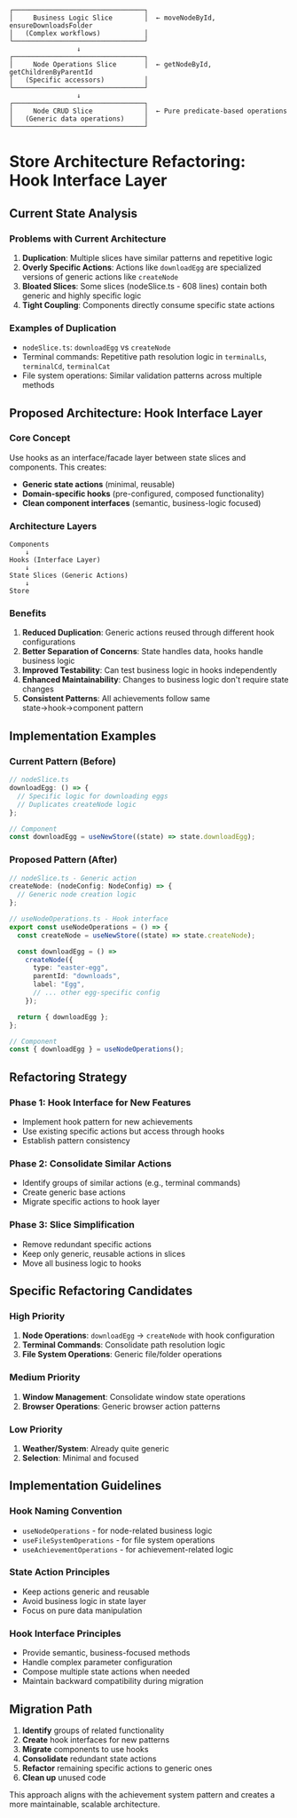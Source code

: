 ```
┌─────────────────────────────────┐
│     Business Logic Slice        │  ← moveNodeById, ensureDownloadsFolder
│   (Complex workflows)           │
└─────────────────────────────────┘
                 ↓
┌─────────────────────────────────┐
│     Node Operations Slice       │  ← getNodeById, getChildrenByParentId
│   (Specific accessors)          │
└─────────────────────────────────┘
                 ↓
┌─────────────────────────────────┐
│     Node CRUD Slice             │  ← Pure predicate-based operations
│   (Generic data operations)     │
└─────────────────────────────────┘
```

# Store Architecture Refactoring: Hook Interface Layer

## Current State Analysis

### Problems with Current Architecture

1. **Duplication**: Multiple slices have similar patterns and repetitive logic
2. **Overly Specific Actions**: Actions like `downloadEgg` are specialized versions of generic actions like `createNode`
3. **Bloated Slices**: Some slices (nodeSlice.ts - 608 lines) contain both generic and highly specific logic
4. **Tight Coupling**: Components directly consume specific state actions

### Examples of Duplication

- `nodeSlice.ts`: `downloadEgg` vs `createNode`
- Terminal commands: Repetitive path resolution logic in `terminalLs`, `terminalCd`, `terminalCat`
- File system operations: Similar validation patterns across multiple methods

## Proposed Architecture: Hook Interface Layer

### Core Concept

Use hooks as an interface/facade layer between state slices and components. This creates:

- **Generic state actions** (minimal, reusable)
- **Domain-specific hooks** (pre-configured, composed functionality)
- **Clean component interfaces** (semantic, business-logic focused)

### Architecture Layers

```
Components
    ↓
Hooks (Interface Layer)
    ↓
State Slices (Generic Actions)
    ↓
Store
```

### Benefits

1. **Reduced Duplication**: Generic actions reused through different hook configurations
2. **Better Separation of Concerns**: State handles data, hooks handle business logic
3. **Improved Testability**: Can test business logic in hooks independently
4. **Enhanced Maintainability**: Changes to business logic don't require state changes
5. **Consistent Patterns**: All achievements follow same state→hook→component pattern

## Implementation Examples

### Current Pattern (Before)

```typescript
// nodeSlice.ts
downloadEgg: () => {
  // Specific logic for downloading eggs
  // Duplicates createNode logic
};

// Component
const downloadEgg = useNewStore((state) => state.downloadEgg);
```

### Proposed Pattern (After)

```typescript
// nodeSlice.ts - Generic action
createNode: (nodeConfig: NodeConfig) => {
  // Generic node creation logic
};

// useNodeOperations.ts - Hook interface
export const useNodeOperations = () => {
  const createNode = useNewStore((state) => state.createNode);

  const downloadEgg = () =>
    createNode({
      type: "easter-egg",
      parentId: "downloads",
      label: "Egg",
      // ... other egg-specific config
    });

  return { downloadEgg };
};

// Component
const { downloadEgg } = useNodeOperations();
```

## Refactoring Strategy

### Phase 1: Hook Interface for New Features

- Implement hook pattern for new achievements
- Use existing specific actions but access through hooks
- Establish pattern consistency

### Phase 2: Consolidate Similar Actions

- Identify groups of similar actions (e.g., terminal commands)
- Create generic base actions
- Migrate specific actions to hook layer

### Phase 3: Slice Simplification

- Remove redundant specific actions
- Keep only generic, reusable actions in slices
- Move all business logic to hooks

## Specific Refactoring Candidates

### High Priority

1. **Node Operations**: `downloadEgg` → `createNode` with hook configuration
2. **Terminal Commands**: Consolidate path resolution logic
3. **File System Operations**: Generic file/folder operations

### Medium Priority

1. **Window Management**: Consolidate window state operations
2. **Browser Operations**: Generic browser action patterns

### Low Priority

1. **Weather/System**: Already quite generic
2. **Selection**: Minimal and focused

## Implementation Guidelines

### Hook Naming Convention

- `useNodeOperations` - for node-related business logic
- `useFileSystemOperations` - for file system operations
- `useAchievementOperations` - for achievement-related logic

### State Action Principles

- Keep actions generic and reusable
- Avoid business logic in state layer
- Focus on pure data manipulation

### Hook Interface Principles

- Provide semantic, business-focused methods
- Handle complex parameter configuration
- Compose multiple state actions when needed
- Maintain backward compatibility during migration

## Migration Path

1. **Identify** groups of related functionality
2. **Create** hook interfaces for new patterns
3. **Migrate** components to use hooks
4. **Consolidate** redundant state actions
5. **Refactor** remaining specific actions to generic ones
6. **Clean up** unused code

This approach aligns with the achievement system pattern and creates a more maintainable, scalable architecture.
